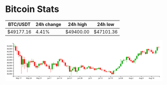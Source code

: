 # Bitcoin Stats

BTC/USDT|24h change|24h high|24h low|
|---|---|---|---|
|$49177.16|4.41%|$49400.00|$47101.36|

<img src="./chart.svg">
